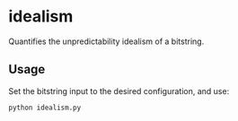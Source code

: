 # idealism

Quantifies the unpredictability idealism of a bitstring.

## Usage

Set the bitstring input to the desired configuration, and use:

`python idealism.py`